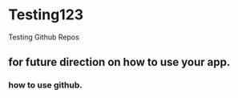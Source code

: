 # Testing123
Testing Github Repos
## for future direction on how to use your app.
### how to use github.